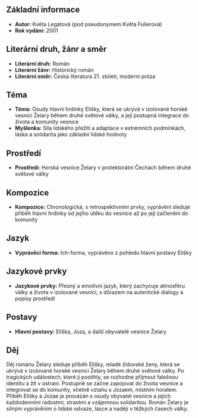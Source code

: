 ## Základní informace

- **Autor:** Květa Legátová (pod pseudonymem Květa Fulierová)
- **Rok vydání:** 2001

## Literární druh, žánr a směr

- **Literární druh:** Román
- **Literární žánr:** Historický román
- **Literární směr:** Česká literatura 21. století, moderní próza

## Téma

- **Téma:** Osudy hlavní hrdinky Elišky, která se ukrývá v izolované horské vesnici Želary během druhé světové války, a její postupná integrace do života a komunity vesnice
- **Myšlenka:** Síla lidského přežití a adaptace v extrémních podmínkách, láska a solidarita jako základní lidské hodnoty

## Prostředí

- **Prostředí:** Horská vesnice Želary v protektorátní Čechách během druhé světové války

## Kompozice

- **Kompozice:** Chronologická, s retrospektivními prvky, vyprávění sleduje příběh hlavní hrdinky od jejího útěku do vesnice až po její začlenění do komunity

## Jazyk

- **Vyprávěcí forma:** Ich-forma, vyprávěno z pohledu hlavní postavy Elišky

## Jazykové prvky

- **Jazykové prvky:** Přesný a emotivní jazyk, který zachycuje atmosféru války a života v izolované vesnici, s důrazem na autentické dialogy a popisy prostředí

## Postavy

- **Hlavní postavy:** Eliška, Joza, a další obyvatelé vesnice Želary

## Děj

Děj románu Želary sleduje příběh Elišky, mladé židovské ženy, která se ukrývá v izolované horské vesnici Želary během druhé světové války. Po tragických událostech, které ji postihly, se rozhodne přijmout falešnou identitu a žít v ústraní. Postupně se začne zapojovat do života vesnice a integrovat se do komunity, včetně vztahu s Jozaem, místním horalem. Příběh Elišky a Jozae je provázán s osudy obyvatel vesnice a jejich každodenními radostmi, strastmi a vzájemnou solidaritou. Román Želary je silným vyprávěním o lidské odvaze, lásce a naději v těžkých časech války.